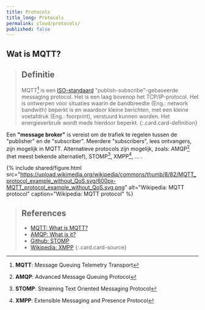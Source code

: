 ```yaml
---
title: Protocols
title_long: Protocols
permalink: cloud/protocols/
published: false
---
```


Wat is MQTT?
------------

> Definitie
> ---
> MQTT[^MQTT] is een [ISO-standaard](https://en.wikipedia.org/wiki/International_Organization_for_Standardization) "publish-subscribe"-gebaseerde messaging protocol. Het is een laag bovenop het TCP/IP-protocol. Het is ontwerpen voor situaties waarin de bandbreedte (Eng.: network bandwith) beperkt is en waardoor kleine berichten, met een kleine voetafdruk (Eng.: foorprint), verstuurd kunnen worden. Het energieverbruik wordt mede hierdoor beperkt.
{:.card.card-definition}

Een **"message broker"** is vereist om de trafiek te regelen tussen de "publisher" en de "subscriber". Meerdere "subscribers", lees ontvangers, zijn mogelijk in MQTT. Alternatieve protocols zijn mogelijk, zoals: AMQP[^AMQP] (het meest bekende alternatief), STOMP[^STOMP], XMPP[^XMPP], ... .

{% include shared/figure.html src="https://upload.wikimedia.org/wikipedia/commons/thumb/8/82/MQTT_protocol_example_without_QoS.svg/600px-MQTT_protocol_example_without_QoS.svg.png" alt="Wikipedia: MQTT protocol" caption="Wikipedia: MQTT protocol" %}

[^MQTT]: **MQTT**: Message Queuing Telemetry Transport
[^AMQP]: **AMQP**: Advanced Message Queuing Protocol
[^STOMP]: **STOMP**: Streaming Text Oriented Messaging Protocol
[^XMPP]: **XMPP**: Extensible Messaging and Presence Protocol

> References
> ---
> - [MQTT: What is MQTT?](http://mqtt.org/)
> - [AMQP: What is it?](https://www.amqp.org/)
> - [Github: STOMP](https://stomp.github.io/)
> - [Wikipedia: XMPP](https://en.wikipedia.org/wiki/XMPP)
{:.card.card-source}